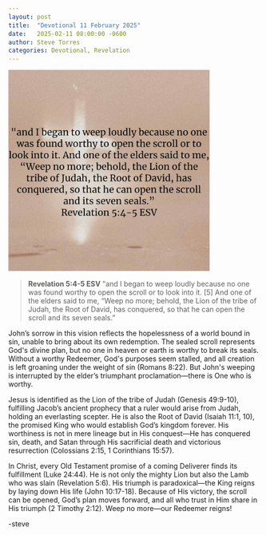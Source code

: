 ```yaml
---
layout: post
title:  "Devotional 11 February 2025"
date:   2025-02-11 08:00:00 -0600
author: Steve Torres
categories: Devotional, Revelation
---
```

<img src="https://github.com/ElEsteeb/ElEsteeb.github.io/blob/main/images/devotionals/Rev-5_4-5.jpg?raw=true" alt="Revelation 5:4-5.jpg" style="max-width: 80%; height: auto;">

>**Revelation 5:4-5 ESV**
>"and I began to weep loudly because no one was found worthy to open the scroll or to look into it. [5] And one of the elders said to me, “Weep no more; behold, the Lion of the tribe of Judah, the Root of David, has conquered, so that he can open the scroll and its seven seals.”

John’s sorrow in this vision reflects the hopelessness of a world bound in sin, unable to bring about its own redemption. The sealed scroll represents God's divine plan, but no one in heaven or earth is worthy to break its seals. Without a worthy Redeemer, God's purposes seem stalled, and all creation is left groaning under the weight of sin (Romans 8:22). But John's weeping is interrupted by the elder’s triumphant proclamation—there is One who is worthy.

Jesus is identified as the Lion of the tribe of Judah (Genesis 49:9-10), fulfilling Jacob’s ancient prophecy that a ruler would arise from Judah, holding an everlasting scepter. He is also the Root of David (Isaiah 11:1, 10), the promised King who would establish God’s kingdom forever. His worthiness is not in mere lineage but in His conquest—He has conquered sin, death, and Satan through His sacrificial death and victorious resurrection (Colossians 2:15, 1 Corinthians 15:57).

In Christ, every Old Testament promise of a coming Deliverer finds its fulfillment (Luke 24:44). He is not only the mighty Lion but also the Lamb who was slain (Revelation 5:6). His triumph is paradoxical—the King reigns by laying down His life (John 10:17-18). Because of His victory, the scroll can be opened, God’s plan moves forward, and all who trust in Him share in His triumph (2 Timothy 2:12). Weep no more—our Redeemer reigns!

-steve

<script src="https://www.biblegateway.com/public/link-to-us/tooltips/bglinks.js" type="text/javascript"></script>
<script type="text/javascript">
BGLinks.version = "ESV";
BGLinks.linkVerses();
</script>
